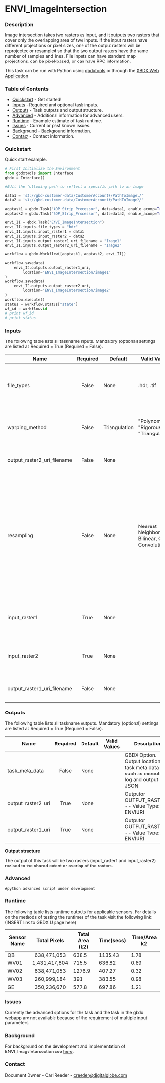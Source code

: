 # ENVI_ImageIntersection

### Description
Image intersection takes two rasters as input, and it outputs two rasters that cover only the overlapping area of two inputs. If the input rasters have different projections or pixel sizes, one of the output rasters will be reprojected or resampled so that the two output rasters have the same number of samples and lines. File inputs can have standard map projections, can be pixel-based, or can have RPC information.

This task can be run with Python using [gbdxtools](https://github.com/DigitalGlobe/gbdxtools) or through the [GBDX Web Application](https://gbdx.geobigdata.io/materials/)

### Table of Contents
 * [Quickstart](#quickstart) - Get started!
 * [Inputs](#inputs) - Required and optional task inputs.
 * [Outputs](#outputs) - Task outputs and output structure.
 * [Advanced](#advanced) - Additional information for advanced users.
 * [Runtime](#runtime) - Example estimate of task runtime.
 * [Issues](#issues) - Current or past known issues.
 * [Background](#background) - Background information.
 * [Contact](#contact) - Contact information.

### Quickstart
Quick start example.

```python
# First Initialize the Environment
from gbdxtools import Interface
gbdx = Interface()

#Edit the following path to reflect a specific path to an image

data1 = 's3://gbd-customer-data/CustomerAccount#/PathToImage1/'
data2 = 's3://gbd-customer-data/CustomerAccount#/PathToImage2/'

aoptask1 = gbdx.Task("AOP_Strip_Processor", data=data1, enable_acomp=True, enable_pansharpen=False, enable_dra=False, bands='MS')
aoptask2 = gbdx.Task("AOP_Strip_Processor", data=data2, enable_acomp=True, enable_pansharpen=False, enable_dra=False, bands='MS')

envi_II = gbdx.Task("ENVI_ImageIntersection")
envi_II.inputs.file_types = "hdr"
envi_II.inputs.input_raster1 = data1
envi_II.inputs.input_raster2 = data2
envi_II.inputs.output_raster1_uri_filename = "Image1"
envi_II.inputs.output_raster2_uri_filename = "Image2"

workflow = gbdx.Workflow([aoptask1, aoptask2, envi_II])

workflow.savedata(
    envi_II.outputs.output_raster1_uri,
        location='ENVI_ImageIntersection/image1'
)
workflow.savedata(
    envi_II.outputs.output_raster2_uri,
        location='ENVI_ImageIntersection/image2'
)
workflow.execute()
status = workflow.status["state"]
wf_id = workflow.id
# print wf_id
# print status
```

### Inputs
The following table lists all taskname inputs.
Mandatory (optional) settings are listed as Required = True (Required = False).

  Name  |  Required  |  Default  |  Valid Values  |  Description  
--------|:----------:|-----------|----------------|---------------
file_types|False|None|.hdr, .tif |GBDX Option. Comma seperated list of permitted file type extensions. Use this to filter input files -- Value Type: STRING
warping_method|False|Triangulation|"Polynomial", "Rigorous", "Triangulation" |Specify the warping method to use. -- Value Type: STRING -- Default Value: "Triangulation"
output_raster2_uri_filename|False|None| |Outputor OUTPUT_RASTER2. -- Value Type: ENVIURI
resampling|False|None|Nearest Neighbor, Bilinear, Cubic Convolution |Specify the resampling method.  Nearest Neighbor: Uses the nearest pixel without any interpolation.  Bilinear: Performs a linear interpolation using four pixels to resample, Cubic Convolution: Uses 16 pixels to approximate the sinc function using cubic polynomials to resample the image. -- Value Type: STRING -- Default Value: "Bilinear"
input_raster1|True|None| |Specify a raster to use as the base for computing the intersection. -- Value Type: ENVIRASTER
input_raster2|True|None| |Specify a second raster for computing the intersection. -- Value Type: ENVIRASTER
output_raster1_uri_filename|False|None| |Output OUTPUT_RASTER1. -- Value Type: ENVIURI

### Outputs
The following table lists all taskname outputs.
Mandatory (optional) settings are listed as Required = True (Required = False).

  Name  |  Required  |  Default  |  Valid Values  |  Description  
--------|:----------:|-----------|----------------|---------------
task_meta_data|False|None| |GBDX Option. Output location for task meta data such as execution log and output JSON
output_raster2_uri|True|None| |Outputor OUTPUT_RASTER2. -- Value Type: ENVIURI
output_raster1_uri|True|None| |Outputor OUTPUT_RASTER1. -- Value Type: ENVIURI

**Output structure**

The output of this task will be two rasters (input_raster1 and input_raster2) rezised to the shared extent or overlap of the rasters.

### Advanced

```
#python advanced script under development
```
### Runtime

The following table lists runtime outputs for applicable sensors.
For details on the methods of testing the runtimes of the task visit the following link:(INSERT link to GBDX U page here)

  Sensor Name  |  Total Pixels  |  Total Area (k2)  |  Time(secs)  |  Time/Area k2
--------|:----------:|-----------|----------------|---------------
QB | 638,471,053| 638.5| 1135.43 | 1.78|
WV01|1,431,417,804|715.5| 636.82 | 0.89|
WV02|638,471,053|1276.9| 407.27 | 0.32|
WV03|260,999,184|391|383.55|0.98|
GE| 350,236,670|577.8|697.86| 1.21|


### Issues
Currently the advanced options for the task and the task in the gbdx webapp are not available because of the requirement of multiple input parameters.


### Background
For background on the development and implementation of ENVI_ImageIntersection see [here](http://www.harrisgeospatial.com/docs/ENVIImageIntersectionTask.html).


### Contact
Document Owner - Carl Reeder - creeder@digitalglobe.com
